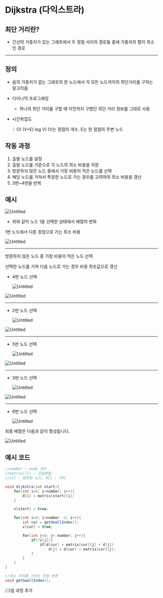 # Dijkstra (다익스트라)

## 최단 거리란?

- 간선의 가중치가 있는 그래프에서 두 정점 사이의 경로들 중에 가중치의 합이 최소인 경로

---

## 정의

- 음의 가중치가 없는 그래프의 한 노드에서 각 모든 노드까지의 최단거리를 구하는 알고리즘
- 다이나믹 프로그래밍
    - 하나의 최단 거리를 구할 때 이전까지 구했던 최단 거리 정보를 그대로 사용
- 시간복잡도
    
    <aside>
    💡 O( (V+E) log V)      (V는 정점의 개수, E는 한 정점의 주변 노드
    
    </aside>
    

## 작동 과정

1. 출발 노드를 설정
2. 출발 노드를 기준으로 각 노드의 최소 비용을 저장
3. 방문하지 않은 노드 중에서 가장 비용이 적은 노드를 선택
4. 해당 노드를 거쳐서 특정한 노드로 가는 경우를 고려하여 최소 비용을 갱신
5. 3번~4번을 반복

## 예시

![Untitled](Dijkstra%20(%E1%84%83%E1%85%A1%E1%84%8B%E1%85%B5%E1%86%A8%E1%84%89%E1%85%B3%E1%84%90%E1%85%B3%E1%84%85%E1%85%A1)%20de1bd1043c234754b2fd4e6ddca42492/Untitled.png)

- 위와 같이 노드 1을 선택한 상태에서 배열의 변화

1번 노드에서 다른 정점으로 가는 최소 비용

![Untitled](Dijkstra%20(%E1%84%83%E1%85%A1%E1%84%8B%E1%85%B5%E1%86%A8%E1%84%89%E1%85%B3%E1%84%90%E1%85%B3%E1%84%85%E1%85%A1)%20de1bd1043c234754b2fd4e6ddca42492/Untitled%201.png)

---

방문하지 않은 노드 중 가장 비용이 적은 노드 선택

선택한 노드를 거쳐 다음 노드로 가는 경우 비용 최솟값으로 갱신

- 4번 노드 선택
    
    ![Untitled](Dijkstra%20(%E1%84%83%E1%85%A1%E1%84%8B%E1%85%B5%E1%86%A8%E1%84%89%E1%85%B3%E1%84%90%E1%85%B3%E1%84%85%E1%85%A1)%20de1bd1043c234754b2fd4e6ddca42492/Untitled%202.png)
    

![Untitled](Dijkstra%20(%E1%84%83%E1%85%A1%E1%84%8B%E1%85%B5%E1%86%A8%E1%84%89%E1%85%B3%E1%84%90%E1%85%B3%E1%84%85%E1%85%A1)%20de1bd1043c234754b2fd4e6ddca42492/Untitled%203.png)

---

- 2번 노드 선택
    
    ![Untitled](Dijkstra%20(%E1%84%83%E1%85%A1%E1%84%8B%E1%85%B5%E1%86%A8%E1%84%89%E1%85%B3%E1%84%90%E1%85%B3%E1%84%85%E1%85%A1)%20de1bd1043c234754b2fd4e6ddca42492/Untitled%204.png)
    

![Untitled](Dijkstra%20(%E1%84%83%E1%85%A1%E1%84%8B%E1%85%B5%E1%86%A8%E1%84%89%E1%85%B3%E1%84%90%E1%85%B3%E1%84%85%E1%85%A1)%20de1bd1043c234754b2fd4e6ddca42492/Untitled%205.png)

---

- 5번 노드 선택
    
    ![Untitled](Dijkstra%20(%E1%84%83%E1%85%A1%E1%84%8B%E1%85%B5%E1%86%A8%E1%84%89%E1%85%B3%E1%84%90%E1%85%B3%E1%84%85%E1%85%A1)%20de1bd1043c234754b2fd4e6ddca42492/Untitled%206.png)
    

![Untitled](Dijkstra%20(%E1%84%83%E1%85%A1%E1%84%8B%E1%85%B5%E1%86%A8%E1%84%89%E1%85%B3%E1%84%90%E1%85%B3%E1%84%85%E1%85%A1)%20de1bd1043c234754b2fd4e6ddca42492/Untitled%207.png)

---

- 3번 노드 선택
    
    ![Untitled](Dijkstra%20(%E1%84%83%E1%85%A1%E1%84%8B%E1%85%B5%E1%86%A8%E1%84%89%E1%85%B3%E1%84%90%E1%85%B3%E1%84%85%E1%85%A1)%20de1bd1043c234754b2fd4e6ddca42492/Untitled%208.png)
    

![Untitled](Dijkstra%20(%E1%84%83%E1%85%A1%E1%84%8B%E1%85%B5%E1%86%A8%E1%84%89%E1%85%B3%E1%84%90%E1%85%B3%E1%84%85%E1%85%A1)%20de1bd1043c234754b2fd4e6ddca42492/Untitled%209.png)

---

- 6번 노드 선택
    
    ![Untitled](Dijkstra%20(%E1%84%83%E1%85%A1%E1%84%8B%E1%85%B5%E1%86%A8%E1%84%89%E1%85%B3%E1%84%90%E1%85%B3%E1%84%85%E1%85%A1)%20de1bd1043c234754b2fd4e6ddca42492/Untitled%2010.png)
    

최종 배열은 다음과 같이 형성됩니다.

![Untitled](Dijkstra%20(%E1%84%83%E1%85%A1%E1%84%8B%E1%85%B5%E1%86%A8%E1%84%89%E1%85%B3%E1%84%90%E1%85%B3%E1%84%85%E1%85%A1)%20de1bd1043c234754b2fd4e6ddca42492/Untitled%2011.png)

## 예시 코드

```java
//number : node 갯수
//matrix[][] : 인접행렬
//v[] : 방문한 노드, d[] : 거리 

void dijkstra(int start){
	for(int i=0; i<number; i++){
		d[i] = matrix[start][i];
	}

	v[start] = true;

	for(int i=0; i<number -2; i++){
		int cur = getSmallIndex();
		v[cur] = true;

		for(int j=0; j< number; j++){
			if(!v[j]){
				if(d[cur] + matrix[cur][j] < d[j])
					d[j] = d[cur] + matrix[cur][j];
			}
		}
	}
}

//최소 거리를 가지는 정점 반환
void getSmallIndex();
```

/그림 과정 추가